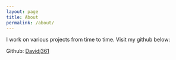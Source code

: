 ```yaml
---
layout: page
title: About
permalink: /about/
---
```


I work on various projects from time to time. Visit my github below:

Github: [Davidj361](https://github.com/davidj361)


